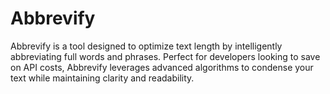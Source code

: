 # Abbrevify
Abbrevify is a tool designed to optimize text length by intelligently abbreviating full words and phrases. Perfect for developers looking to save on API costs, Abbrevify leverages advanced algorithms to condense your text while maintaining clarity and readability. 
